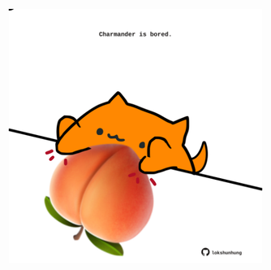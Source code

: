 <!-- built at 20/04/2025, 15:00:39 UTC -->
<p align="center">
  <img width="500" height="500" src="./ReadmeImage.svg">
</p>
